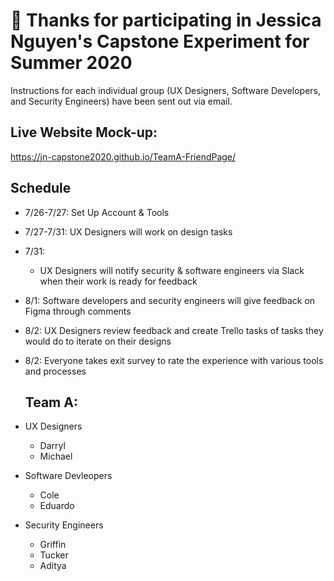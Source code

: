 # 👋 Thanks for participating in Jessica Nguyen's Capstone Experiment for Summer 2020 #

Instructions for each individual group (UX Designers, Software Developers, and Security Engineers) have been sent out via email.

## Live Website Mock-up:
https://jn-capstone2020.github.io/TeamA-FriendPage/

## Schedule
- 7/26-7/27: Set Up Account & Tools
- 7/27-7/31: UX Designers will work on design tasks
- 7/31: 
  - UX Designers will notify security & software engineers via Slack when their work is ready for feedback
- 8/1: Software developers and security engineers will give feedback on Figma through comments
- 8/2: UX Designers review feedback and create Trello tasks of tasks they would do to iterate on their designs
- 8/2: Everyone takes exit survey to rate the experience with various tools and processes

  ## Team A:
- UX Designers
  - Darryl
  - Michael
- Software Devleopers
  - Cole
  - Eduardo
- Security Engineers
  - Griffin
  - Tucker
  - Aditya
